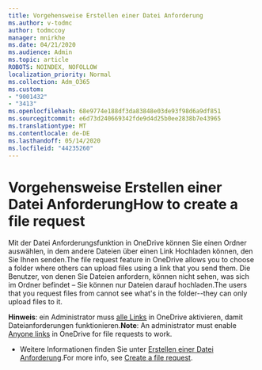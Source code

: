```yaml
---
title: Vorgehensweise Erstellen einer Datei Anforderung
ms.author: v-todmc
author: todmccoy
manager: mnirkhe
ms.date: 04/21/2020
ms.audience: Admin
ms.topic: article
ROBOTS: NOINDEX, NOFOLLOW
localization_priority: Normal
ms.collection: Adm_O365
ms.custom:
- "9001432"
- "3413"
ms.openlocfilehash: 68e9774e188df3da83848e03de93f98d6a9df851
ms.sourcegitcommit: e6d73d240669342fde9d4d25b0ee2838b7e43965
ms.translationtype: MT
ms.contentlocale: de-DE
ms.lasthandoff: 05/14/2020
ms.locfileid: "44235260"
---
```

# <a name="how-to-create-a-file-request"></a><span data-ttu-id="bf1ce-102">Vorgehensweise Erstellen einer Datei Anforderung</span><span class="sxs-lookup"><span data-stu-id="bf1ce-102">How to create a file request</span></span>

<span data-ttu-id="bf1ce-103">Mit der Datei Anforderungsfunktion in OneDrive können Sie einen Ordner auswählen, in dem andere Dateien über einen Link Hochladen können, den Sie Ihnen senden.</span><span class="sxs-lookup"><span data-stu-id="bf1ce-103">The file request feature in OneDrive allows you to choose a folder where others can upload files using a link that you send them.</span></span> <span data-ttu-id="bf1ce-104">Die Benutzer, von denen Sie Dateien anfordern, können nicht sehen, was sich im Ordner befindet – Sie können nur Dateien darauf hochladen.</span><span class="sxs-lookup"><span data-stu-id="bf1ce-104">The users that you request files from cannot see what's in the folder--they can only upload files to it.</span></span>

<span data-ttu-id="bf1ce-105">**Hinweis**: ein Administrator muss [alle Links](https://docs.microsoft.com/sharepoint/turn-external-sharing-on-or-off) in OneDrive aktivieren, damit Dateianforderungen funktionieren.</span><span class="sxs-lookup"><span data-stu-id="bf1ce-105">**Note**: An administrator must enable [Anyone links](https://docs.microsoft.com/sharepoint/turn-external-sharing-on-or-off) in OneDrive for file requests to work.</span></span>

- <span data-ttu-id="bf1ce-106">Weitere Informationen finden Sie unter [Erstellen einer Datei Anforderung](https://support.office.com/article/create-a-file-request-f54aa7f8-2589-4421-b351-d415fc3b83af).</span><span class="sxs-lookup"><span data-stu-id="bf1ce-106">For more info, see [Create a file request](https://support.office.com/article/create-a-file-request-f54aa7f8-2589-4421-b351-d415fc3b83af).</span></span>
